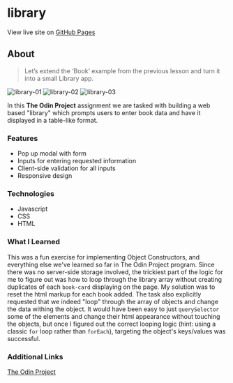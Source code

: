 # library

View live site on [GitHub Pages](https://lucashogg.github.io/library/)

## About

> Let’s extend the ‘Book’ example from the previous lesson and turn it into a small Library app.

![library-01](https://github.com/lucashogg/library/assets/73367876/26277e10-8d4f-46ee-a078-33455859ec30)
![library-02](https://github.com/lucashogg/library/assets/73367876/8d3482f9-ec42-4947-b3d3-184927b43a28)
![library-03](https://github.com/lucashogg/library/assets/73367876/918053e5-14b2-4c2b-a0f5-6200853229c5)

In this **The Odin Project** assignment we are tasked with building a web based "library" which prompts users to enter book data and have it displayed in a table-like format.

### Features

- Pop up modal with form
- Inputs for entering requested information
- Client-side validation for all inputs
- Responsive design

### Technologies

-   Javascript
-   CSS
-   HTML

### What I Learned

This was a fun exercise for implementing Object Constructors, and everything else we've learned so far in The Odin Project program. Since there was no server-side storage involved, the trickiest part of the logic for me to figure out was how to loop through the library array without creating duplicates of each `book-card` displaying on the page. My solution was to reset the html markup for each book added. The task also explicitly requested that we indeed "loop" through the array of objects and change the data withing the object. It would have been easy to just `querySelector` some of the elements and change their html appearance without touching the objects, but once I figured out the correct looping logic (hint: using a classic `for` loop rather than `forEach`), targeting the object's keys/values was successful.

### Additional Links

[The Odin Project](https://www.theodinproject.com/)

